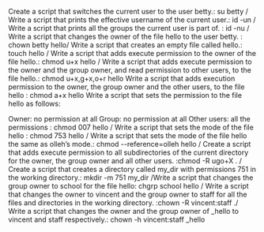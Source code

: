 Create a script that switches the current user to the user betty.: su betty / Write a script that prints the effective username of the current user.: id -un / Write a script that prints all the groups the current user is part of. : id -nu / Write a script that changes the owner of the file hello to the user betty. : chown betty hello/ Write a script that creates an empty file called hello.: touch hello / Write a script that adds execute permission to the owner of the file hello.: chmod u+x hello / Write a script that adds execute permission to the owner and the group owner, and read permission to other users, to the file hello.: chmod u+x,g+x,o+r hello
Write a script that adds execution permission to the owner, the group owner and the other users, to the file hello : chmod a+x hello
Write a script that sets the permission to the file hello as follows:

Owner: no permission at all
Group: no permission at all
Other users: all the permissions : chmod 007 hello / Write a script that sets the mode of the file hello : chmod 753 hello / Write a script that sets the mode of the file hello the same as olleh’s mode.: chmod --reference=olleh hello / Create a script that adds execute permission to all subdirectories of the current directory for the owner, the group owner and all other users. :chmod -R ugo+X . / Create a script that creates a directory called my_dir with permissions 751 in the working directory.: mkdir -m 751 my_dir
/Write a script that changes the group owner to school for the file hello: chgrp school hello / Write a script that changes the owner to vincent and the group owner to staff for all the files and directories in the working directory. :chown -R vincent:staff ./ Write a script that changes the owner and the group owner of _hello to vincent and staff respectively.: chown -h vincent:staff _hello
  
